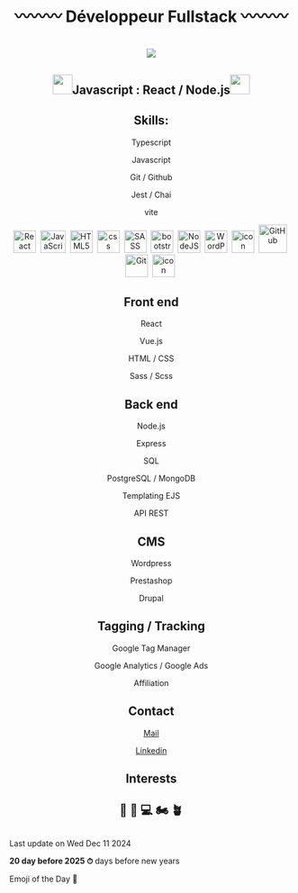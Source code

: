 # 
# <div align="center">〰〰〰 Développeur Fullstack 〰〰〰</div>
<h1 align="center">
  <a href="https://git.io/typing-svg">
    <img src="https://readme-typing-svg.herokuapp.com/?lines=Hi+👋+!;Nice+to+see+you!;I+am+Téo;FullStack+Javascript;Developer;Welcome+to+my+page!;&center=true&size=30&color=754EF9">
  </a>
</h1>

## <div align="center"><img src="https://media2.giphy.com/media/QssGEmpkyEOhBCb7e1/giphy.gif?cid=ecf05e47a0n3gi1bfqntqmob8g9aid1oyj2wr3ds3mg700bl&rid=giphy.gif" width ="35">Javascript : React / Node.js<img src="https://media2.giphy.com/media/QssGEmpkyEOhBCb7e1/giphy.gif?cid=ecf05e47a0n3gi1bfqntqmob8g9aid1oyj2wr3ds3mg700bl&rid=giphy.gif" width ="35"></div>

## <div align="center">Skills:</div>

<div align="center">
  <p>Typescript</p>
  <p>Javascript</p>
  <p>Git / Github</p>
  <p>Jest / Chai</p>
  <p>vite</p>
</div>


<div align="center"> 
 <img src="https://techstack-generator.vercel.app/react-icon.svg" width="40" height="40" alt="React" />&nbsp;
 <img src="https://techstack-generator.vercel.app/js-icon.svg" alt="JavaScript" width="45" height="40" />&nbsp;
 <img src="https://skillicons.dev/icons?i=html" width="40" height="40" alt="HTML5" />&nbsp;
 <img src="https://skillicons.dev/icons?i=css" width="40" height="40" alt="css" />&nbsp;
 <img src="https://techstack-generator.vercel.app/sass-icon.svg" width="40" height="40" alt="SASS" />&nbsp;
 <!--<img src="https://raw.githubusercontent.com/danielcranney/readme-generator/main/public/icons/skills/vuejs-colored.svg" width="40" height="40" alt="Vue" />&nbsp;-->
 <img src="https://skillicons.dev/icons?i=bootstrap" width="40" height="40" alt="bootstrap" />&nbsp;
 <img src="https://raw.githubusercontent.com/danielcranney/readme-generator/main/public/icons/skills/nodejs-colored.svg" width="40" height="40" alt="NodeJS" />&nbsp;
 <img src="https://skillicons.dev/icons?i=wordpress" width="40" height="40" alt="WordPress" />&nbsp;
 <img src="https://techstack-generator.vercel.app/mysql-icon.svg" alt="icon" width="40" height="40" />&nbsp;
 <img src="https://techstack-generator.vercel.app/github-icon.svg" alt="GitHub" width="50" height="50" />&nbsp;
 <img src="https://raw.githubusercontent.com/danielcranney/readme-generator/main/public/icons/skills/git-colored.svg" width="40" height="40" alt="Git" />&nbsp;
 <img src="https://techstack-generator.vercel.app/docker-icon.svg" alt="icon" width="40" height="40" alt="Docker" />&nbsp;
</div>

## <div align="center">**Front end**</div>

<div align="center">
  <p>React</p>
  <p>Vue.js</p>
  <p>HTML / CSS</p>
  <p>Sass / Scss</p>
</div>

## <div align="center">**Back end**</div>

<div align="center">
  <p>Node.js</p>
  <p>Express</p>
  <p>SQL</p>
  <p>PostgreSQL / MongoDB</p>
  <p>Templating EJS</p>
  <p>API REST</p>
</div>
  
## <div align="center">**CMS**</div>
  
<div align="center">
  <p>Wordpress</p>
  <p>Prestashop</p>
  <p>Drupal</p>
</div>
  
## <div align="center">**Tagging / Tracking**</div>

  <div align="center">
  <p>Google Tag Manager</p>
  <p>Google Analytics / Google Ads</p>
  <p>Affiliation</p>
</div>

  ## <div align="center">Contact</div>
<div align="center">
  <p><a href="mailto:teo.conrath.pro@gmail.com">Mail</a></p>
  <p><a href="https://www.linkedin.com/in/teoconrath/">Linkedin</a></p>
</div>
 
 
  ## <div align="center">Interests</div>
  
  ## <div align="center">🤺 📖 💻 🏍 🪴</div>

  ## 
  Last update on Wed Dec 11 2024

  **20 day before 2025 ⏱** days before new years

  Emoji of the Day 🐧
  